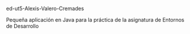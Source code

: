 ed-ut5-Alexis-Valero-Cremades


Pequeña aplicación en Java para la práctica de la asignatura de Entornos de Desarrollo
